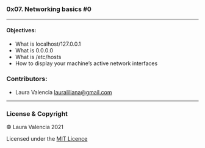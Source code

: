 ### 0x07. Networking basics #0 
--- 
#### Objectives:  
- What is localhost/127.0.0.1  
- What is 0.0.0.0  
- What is /etc/hosts  
- How to display your machine’s active network interfaces  
### Contributors:  
- Laura Valencia <lauraliliana@gmail.com>  
---  
### License & Copyright  
© Laura Valencia 2021  
  
Licensed under the [MIT Licence](LICENSE)  